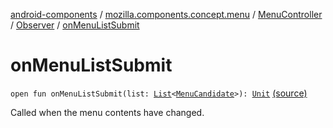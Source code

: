 [android-components](../../../index.md) / [mozilla.components.concept.menu](../../index.md) / [MenuController](../index.md) / [Observer](index.md) / [onMenuListSubmit](./on-menu-list-submit.md)

# onMenuListSubmit

`open fun onMenuListSubmit(list: `[`List`](https://kotlinlang.org/api/latest/jvm/stdlib/kotlin.collections/-list/index.html)`<`[`MenuCandidate`](../../../mozilla.components.concept.menu.candidate/-menu-candidate/index.md)`>): `[`Unit`](https://kotlinlang.org/api/latest/jvm/stdlib/kotlin/-unit/index.html) [(source)](https://github.com/mozilla-mobile/android-components/blob/master/components/concept/menu/src/main/java/mozilla/components/concept/menu/MenuController.kt#L40)

Called when the menu contents have changed.

